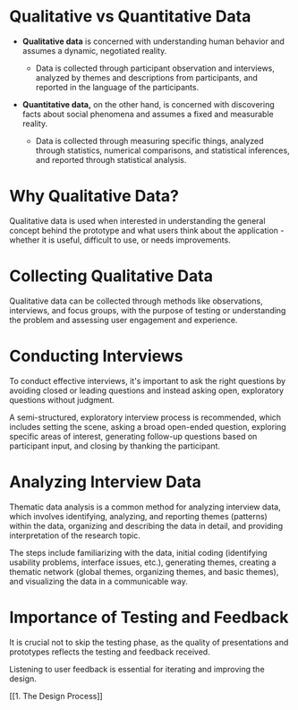 
# Qualitative vs Quantitative Data
- **Qualitative data** is concerned with understanding human behavior and assumes a dynamic, negotiated reality. 
	- Data is collected through participant observation and interviews, analyzed by themes and descriptions from participants, and reported in the language of the participants. 

- **Quantitative data,** on the other hand, is concerned with discovering facts about social phenomena and assumes a fixed and measurable reality.
	- Data is collected through measuring specific things, analyzed through statistics, numerical comparisons, and statistical inferences, and reported through statistical analysis.

# Why Qualitative Data?
Qualitative data is used when interested in understanding the general concept behind the prototype and what users think about the application - whether it is useful, difficult to use, or needs improvements.

# Collecting Qualitative Data
Qualitative data can be collected through methods like observations, interviews, and focus groups, with the purpose of testing or understanding the problem and assessing user engagement and experience.

# Conducting Interviews
To conduct effective interviews, it's important to ask the right questions by avoiding closed or leading questions and instead asking open, exploratory questions without judgment.

A semi-structured, exploratory interview process is recommended, which includes setting the scene, asking a broad open-ended question, exploring specific areas of interest, generating follow-up questions based on participant input, and closing by thanking the participant.

# Analyzing Interview Data
Thematic data analysis is a common method for analyzing interview data, which involves identifying, analyzing, and reporting themes (patterns) within the data, organizing and describing the data in detail, and providing interpretation of the research topic.

The steps include familiarizing with the data, initial coding (identifying usability problems, interface issues, etc.), generating themes, creating a thematic network (global themes, organizing themes, and basic themes), and visualizing the data in a communicable way.

# Importance of Testing and Feedback
It is crucial not to skip the testing phase, as the quality of presentations and prototypes reflects the testing and feedback received.

Listening to user feedback is essential for iterating and improving the design.

[[1. The Design Process]]